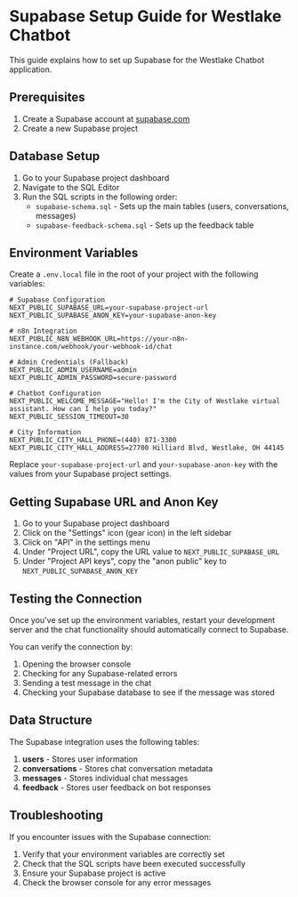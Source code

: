 # Supabase Setup Guide for Westlake Chatbot

This guide explains how to set up Supabase for the Westlake Chatbot application.

## Prerequisites

1. Create a Supabase account at [supabase.com](https://supabase.com)
2. Create a new Supabase project

## Database Setup

1. Go to your Supabase project dashboard
2. Navigate to the SQL Editor
3. Run the SQL scripts in the following order:
   - `supabase-schema.sql` - Sets up the main tables (users, conversations, messages)
   - `supabase-feedback-schema.sql` - Sets up the feedback table

## Environment Variables

Create a `.env.local` file in the root of your project with the following variables:

```
# Supabase Configuration
NEXT_PUBLIC_SUPABASE_URL=your-supabase-project-url
NEXT_PUBLIC_SUPABASE_ANON_KEY=your-supabase-anon-key

# n8n Integration
NEXT_PUBLIC_N8N_WEBHOOK_URL=https://your-n8n-instance.com/webhook/your-webhook-id/chat

# Admin Credentials (Fallback)
NEXT_PUBLIC_ADMIN_USERNAME=admin
NEXT_PUBLIC_ADMIN_PASSWORD=secure-password

# Chatbot Configuration
NEXT_PUBLIC_WELCOME_MESSAGE="Hello! I'm the City of Westlake virtual assistant. How can I help you today?"
NEXT_PUBLIC_SESSION_TIMEOUT=30

# City Information
NEXT_PUBLIC_CITY_HALL_PHONE=(440) 871-3300
NEXT_PUBLIC_CITY_HALL_ADDRESS=27700 Hilliard Blvd, Westlake, OH 44145
```

Replace `your-supabase-project-url` and `your-supabase-anon-key` with the values from your Supabase project settings.

## Getting Supabase URL and Anon Key

1. Go to your Supabase project dashboard
2. Click on the "Settings" icon (gear icon) in the left sidebar
3. Click on "API" in the settings menu
4. Under "Project URL", copy the URL value to `NEXT_PUBLIC_SUPABASE_URL`
5. Under "Project API keys", copy the "anon public" key to `NEXT_PUBLIC_SUPABASE_ANON_KEY`

## Testing the Connection

Once you've set up the environment variables, restart your development server and the chat functionality should automatically connect to Supabase.

You can verify the connection by:
1. Opening the browser console
2. Checking for any Supabase-related errors
3. Sending a test message in the chat
4. Checking your Supabase database to see if the message was stored

## Data Structure

The Supabase integration uses the following tables:

1. **users** - Stores user information
2. **conversations** - Stores chat conversation metadata
3. **messages** - Stores individual chat messages
4. **feedback** - Stores user feedback on bot responses

## Troubleshooting

If you encounter issues with the Supabase connection:

1. Verify that your environment variables are correctly set
2. Check that the SQL scripts have been executed successfully
3. Ensure your Supabase project is active
4. Check the browser console for any error messages